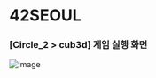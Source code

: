 # 42SEOUL

### [Circle_2 > cub3d] 게임 실행 화면
![image](https://user-images.githubusercontent.com/76440511/163714350-7b0b93e5-7767-44a9-a611-3e0353e02db6.png)

